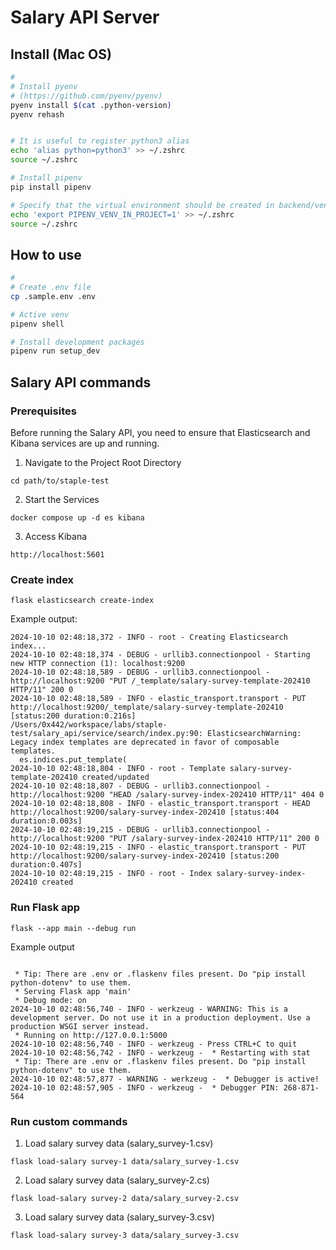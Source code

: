 # Salary API Server

## Install (Mac OS)

```bash
#
# Install pyenv
# (https://github.com/pyenv/pyenv)
pyenv install $(cat .python-version)
pyenv rehash


# It is useful to register python3 alias
echo 'alias python=python3' >> ~/.zshrc
source ~/.zshrc

# Install pipenv
pip install pipenv

# Specify that the virtual environment should be created in backend/venv
echo 'export PIPENV_VENV_IN_PROJECT=1' >> ~/.zshrc
source ~/.zshrc
```

## How to use

```bash
#
# Create .env file
cp .sample.env .env

# Active venv
pipenv shell

# Install development packages
pipenv run setup_dev
```

## Salary API commands

### Prerequisites

Before running the Salary API, you need to ensure that Elasticsearch and Kibana services are up and running.

1. Navigate to the Project Root Directory

```
cd path/to/staple-test
```

2. Start the Services

```
docker compose up -d es kibana
```

3. Access Kibana

```
http://localhost:5601
```

### Create index

```
flask elasticsearch create-index
```

Example output:

```
2024-10-10 02:48:18,372 - INFO - root - Creating Elasticsearch index...
2024-10-10 02:48:18,374 - DEBUG - urllib3.connectionpool - Starting new HTTP connection (1): localhost:9200
2024-10-10 02:48:18,589 - DEBUG - urllib3.connectionpool - http://localhost:9200 "PUT /_template/salary-survey-template-202410 HTTP/11" 200 0
2024-10-10 02:48:18,589 - INFO - elastic_transport.transport - PUT http://localhost:9200/_template/salary-survey-template-202410 [status:200 duration:0.216s]
/Users/0x442/workspace/labs/staple-test/salary_api/service/search/index.py:90: ElasticsearchWarning: Legacy index templates are deprecated in favor of composable templates.
  es.indices.put_template(
2024-10-10 02:48:18,804 - INFO - root - Template salary-survey-template-202410 created/updated
2024-10-10 02:48:18,807 - DEBUG - urllib3.connectionpool - http://localhost:9200 "HEAD /salary-survey-index-202410 HTTP/11" 404 0
2024-10-10 02:48:18,808 - INFO - elastic_transport.transport - HEAD http://localhost:9200/salary-survey-index-202410 [status:404 duration:0.003s]
2024-10-10 02:48:19,215 - DEBUG - urllib3.connectionpool - http://localhost:9200 "PUT /salary-survey-index-202410 HTTP/11" 200 0
2024-10-10 02:48:19,215 - INFO - elastic_transport.transport - PUT http://localhost:9200/salary-survey-index-202410 [status:200 duration:0.407s]
2024-10-10 02:48:19,215 - INFO - root - Index salary-survey-index-202410 created
```

### Run Flask app

```
flask --app main --debug run
```

Example output

```

 * Tip: There are .env or .flaskenv files present. Do "pip install python-dotenv" to use them.
 * Serving Flask app 'main'
 * Debug mode: on
2024-10-10 02:48:56,740 - INFO - werkzeug - WARNING: This is a development server. Do not use it in a production deployment. Use a production WSGI server instead.
 * Running on http://127.0.0.1:5000
2024-10-10 02:48:56,740 - INFO - werkzeug - Press CTRL+C to quit
2024-10-10 02:48:56,742 - INFO - werkzeug -  * Restarting with stat
 * Tip: There are .env or .flaskenv files present. Do "pip install python-dotenv" to use them.
2024-10-10 02:48:57,877 - WARNING - werkzeug -  * Debugger is active!
2024-10-10 02:48:57,905 - INFO - werkzeug -  * Debugger PIN: 268-871-564
```

### Run custom commands

1. Load salary survey data (salary_survey-1.csv)

```
flask load-salary survey-1 data/salary_survey-1.csv
```

2. Load salary survey data (salary_survey-2.cs)

```
flask load-salary survey-2 data/salary_survey-2.csv
```

3. Load salary survey data (salary_survey-3.csv)

```
flask load-salary survey-3 data/salary_survey-3.csv
```

